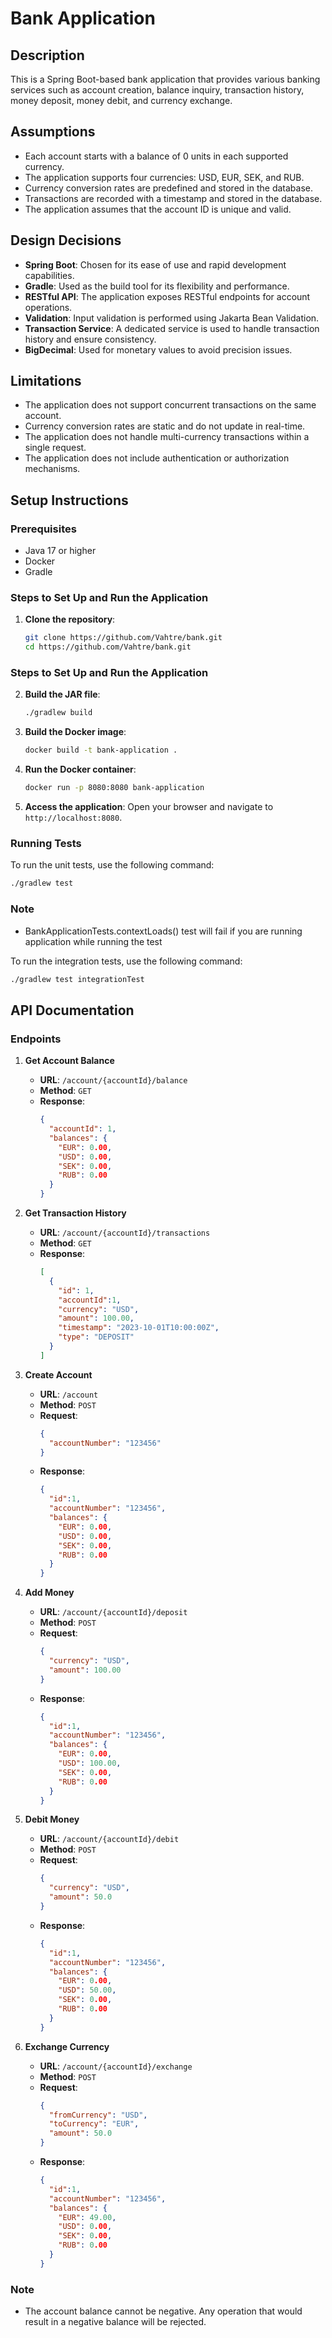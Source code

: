 # Bank Application

## Description
This is a Spring Boot-based bank application that provides various banking services such as account creation, balance inquiry, transaction history, money deposit, money debit, and currency exchange.

## Assumptions
- Each account starts with a balance of 0 units in each supported currency.
- The application supports four currencies: USD, EUR, SEK, and RUB.
- Currency conversion rates are predefined and stored in the database.
- Transactions are recorded with a timestamp and stored in the database.
- The application assumes that the account ID is unique and valid.

## Design Decisions
- **Spring Boot**: Chosen for its ease of use and rapid development capabilities.
- **Gradle**: Used as the build tool for its flexibility and performance.
- **RESTful API**: The application exposes RESTful endpoints for account operations.
- **Validation**: Input validation is performed using Jakarta Bean Validation.
- **Transaction Service**: A dedicated service is used to handle transaction history and ensure consistency.
- **BigDecimal**: Used for monetary values to avoid precision issues.

## Limitations
- The application does not support concurrent transactions on the same account.
- Currency conversion rates are static and do not update in real-time.
- The application does not handle multi-currency transactions within a single request.
- The application does not include authentication or authorization mechanisms.

## Setup Instructions

### Prerequisites
- Java 17 or higher
- Docker
- Gradle

### Steps to Set Up and Run the Application

1. **Clone the repository**:
   ```sh
   git clone https://github.com/Vahtre/bank.git
   cd https://github.com/Vahtre/bank.git
   ```
   

### Steps to Set Up and Run the Application

2. **Build the JAR file**:
   ```sh
   ./gradlew build
   ```

3. **Build the Docker image**:
   ```sh
   docker build -t bank-application .
   ```

4. **Run the Docker container**:
   ```sh
   docker run -p 8080:8080 bank-application
   ```

5. **Access the application**:
   Open your browser and navigate to `http://localhost:8080`.

### Running Tests
To run the unit tests, use the following command:
```sh
./gradlew test
```
### Note
- BankApplicationTests.contextLoads() test will fail if you are running application while running the test

To run the integration tests, use the following command:
```sh
./gradlew test integrationTest
```

## API Documentation

### Endpoints

1. **Get Account Balance**
    - **URL**: `/account/{accountId}/balance`
    - **Method**: `GET`
    - **Response**:
      ```json
      {
        "accountId": 1,
        "balances": {
          "EUR": 0.00,
          "USD": 0.00,
          "SEK": 0.00,
          "RUB": 0.00
        }
      }
      ```

2. **Get Transaction History**
    - **URL**: `/account/{accountId}/transactions`
    - **Method**: `GET`
    - **Response**:
      ```json
      [
        {
          "id": 1,
          "accountId":1,
          "currency": "USD",
          "amount": 100.00,
          "timestamp": "2023-10-01T10:00:00Z",
          "type": "DEPOSIT"
        }
      ]
      ```

3. **Create Account**
    - **URL**: `/account`
    - **Method**: `POST`
    - **Request**:
      ```json
      {
        "accountNumber": "123456"
      }
      ```
    - **Response**:
      ```json
      {
        "id":1,
        "accountNumber": "123456",
        "balances": {
          "EUR": 0.00,
          "USD": 0.00,
          "SEK": 0.00,
          "RUB": 0.00
        }
      }
      ```

4. **Add Money**
    - **URL**: `/account/{accountId}/deposit`
    - **Method**: `POST`
    - **Request**:
      ```json
      {
        "currency": "USD",
        "amount": 100.00
      }
      ```
    - **Response**:
      ```json
      {
        "id":1,
        "accountNumber": "123456",
        "balances": {
          "EUR": 0.00,
          "USD": 100.00,
          "SEK": 0.00,
          "RUB": 0.00
        }
      }
      ```

5. **Debit Money**
    - **URL**: `/account/{accountId}/debit`
    - **Method**: `POST`
    - **Request**:
      ```json
      {
        "currency": "USD",
        "amount": 50.0
      }
      ```
    - **Response**:
      ```json
      {
        "id":1,
        "accountNumber": "123456",
        "balances": {
          "EUR": 0.00,
          "USD": 50.00,
          "SEK": 0.00,
          "RUB": 0.00
        }
      }
      ```

6. **Exchange Currency**
    - **URL**: `/account/{accountId}/exchange`
    - **Method**: `POST`
    - **Request**:
      ```json
      {
        "fromCurrency": "USD",
        "toCurrency": "EUR",
        "amount": 50.0
      }
      ```
    - **Response**:
      ```json
      {
        "id":1,
        "accountNumber": "123456",
        "balances": {
          "EUR": 49.00,
          "USD": 0.00,
          "SEK": 0.00,
          "RUB": 0.00
        }
      }
      ```

### Note
- The account balance cannot be negative. Any operation that would result in a negative balance will be rejected.